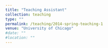 ```yaml
---
title: "Teaching Assistant"
collection: teaching
type: ""
permalink: /teaching/2014-spring-teaching-1
venue: "University of Chicago"
#date: ""
#location: ""
---
```

